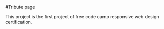 #Tribute page

This project is the first project of free code camp responsive web design certification.
